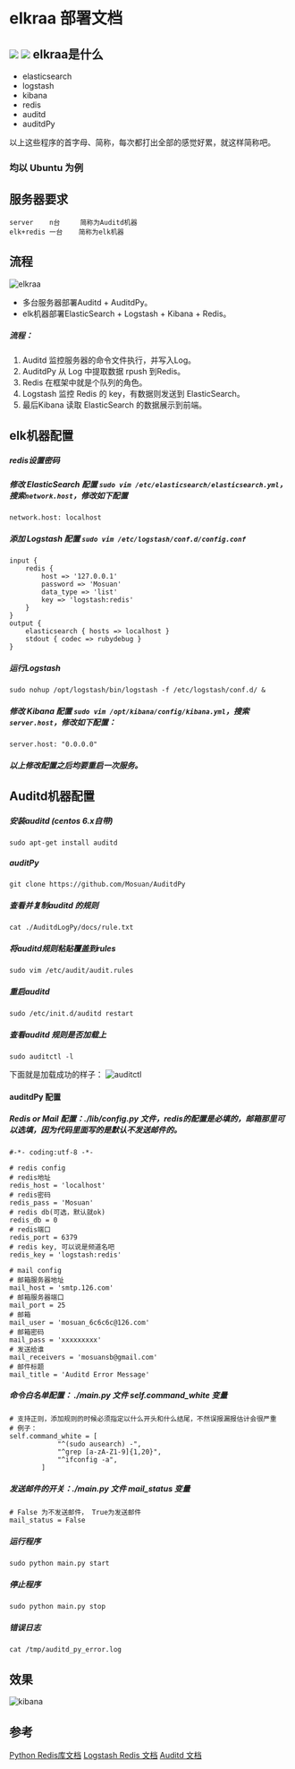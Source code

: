 # elkraa 部署文档
![][Python 2.7] ![][redis]
elkraa是什么
----
* elasticsearch
* logstash
* kibana
* redis
* auditd
* auditdPy

以上这些程序的首字母、简称，每次都打出全部的感觉好累，就这样简称吧。

### 均以 Ubuntu 为例

服务器要求
----
```
server    n台     简称为Auditd机器
elk+redis 一台    简称为elk机器
```

流程
----
![elkraa][1]

* 多台服务器部署Auditd + AuditdPy。
* elk机器部署ElasticSearch + Logstash + Kibana + Redis。

##### 流程：
1. Auditd 监控服务器的命令文件执行，并写入Log。
2. AuditdPy 从 Log 中提取数据 rpush 到Redis。
3. Redis 在框架中就是个队列的角色。
4. Logstash 监控 Redis 的 key，有数据则发送到 ElasticSearch。
5. 最后Kibana 读取 ElasticSearch 的数据展示到前端。


elk机器配置
----

##### redis设置密码

##### 修改 ElasticSearch 配置 `sudo vim /etc/elasticsearch/elasticsearch.yml`，搜索`network.host`，修改如下配置
```
network.host: localhost
```

##### 添加 Logstash 配置 `sudo vim /etc/logstash/conf.d/config.conf`
```
input {    
    redis {
        host => '127.0.0.1'
        password => 'Mosuan'
        data_type => 'list'
        key => 'logstash:redis'
    }
}
output {
    elasticsearch { hosts => localhost }
    stdout { codec => rubydebug }
}
```

##### 运行Logstash
```
sudo nohup /opt/logstash/bin/logstash -f /etc/logstash/conf.d/ &
```

##### 修改 Kibana 配置 `sudo vim /opt/kibana/config/kibana.yml`，搜索`server.host`，修改如下配置：
```
server.host: "0.0.0.0"
```

##### 以上修改配置之后均要重启一次服务。


Auditd机器配置
----

##### 安装auditd (centos 6.x自带)
```
sudo apt-get install auditd
```

##### auditPy
```
git clone https://github.com/Mosuan/AuditdPy
```

##### 查看并复制auditd 的规则
```
cat ./AuditdLogPy/docs/rule.txt
```

##### 将auditd规则粘贴覆盖到rules
```
sudo vim /etc/audit/audit.rules
```

##### 重启auditd
```
sudo /etc/init.d/auditd restart
```

##### 查看auditd 规则是否加载上
```
sudo auditctl -l
```
下面就是加载成功的样子：
![auditctl][2]

#### auditdPy 配置

##### Redis or Mail 配置：./lib/config.py 文件，redis的配置是必填的，邮箱那里可以选填，因为代码里面写的是默认不发送邮件的。
```
#-*- coding:utf-8 -*-

# redis config
# redis地址
redis_host = 'localhost'
# redis密码
redis_pass = 'Mosuan'
# redis db(可选，默认就ok)         
redis_db = 0
# redis端口                 
redis_port = 6379
# redis key, 可以说是频道名吧           
redis_key = 'logstash:redis'

# mail config
# 邮箱服务器地址
mail_host = 'smtp.126.com'
# 邮箱服务器端口
mail_port = 25
# 邮箱
mail_user = 'mosuan_6c6c6c@126.com'
# 邮箱密码
mail_pass = 'xxxxxxxxx'
# 发送给谁
mail_receivers = 'mosuansb@gmail.com'
# 邮件标题
mail_title = 'Auditd Error Message'
```

##### 命令白名单配置： ./main.py 文件 self.command_white 变量
```
# 支持正则，添加规则的时候必须指定以什么开头和什么结尾，不然误报漏报估计会很严重
# 例子：
self.command_white = [
            "^(sudo ausearch) -",
            "^grep [a-zA-Z1-9]{1,20}",
            "^ifconfig -a",
        ]
```

##### 发送邮件的开关：./main.py 文件 mail_status 变量
```
# False 为不发送邮件， True为发送邮件
mail_status = False
```

##### 运行程序
```
sudo python main.py start
```

##### 停止程序
```
sudo python main.py stop
```

##### 错误日志
```
cat /tmp/auditd_py_error.log
```

效果
----
![kibana][6]

参考
----
[Python Redis库文档][3]
[Logstash Redis 文档][4]
[Auditd 文档][5]



  [1]: http://static.secbox.cn/2017-10-12-elkeaa.jpg
  [2]: http://static.secbox.cn/2017-10-12-auditctl.jpg
  [Python 2.7]: https://img.shields.io/badge/python-2.7-brightgreen.svg
  [redis]: https://img.shields.io/badge/redis-4.0.1-red.svg
  [3]: http://redis-py.readthedocs.io/en/latest/
  [4]: https://kibana.logstash.es/content/logstash/scale/redis.html
  [5]: https://access.redhat.com/documentation/zh-cn/red_hat_enterprise_linux/7/html/security_guide/sec-understanding_audit_log_files
  [6]: http://static.secbox.cn/2017-10-12-46C02DDF193BBDD707ADFA88AC0805AC.jpg
